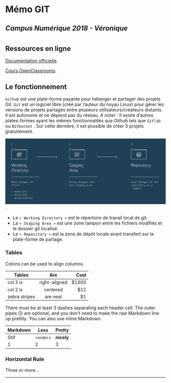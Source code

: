 # Mémo GIT
## *Campus Numérique 2018 - Véronique*
#
## Ressources en ligne

[Documentation officielle](https://git-scm.com/doc).

[Cours OpenClassrooms](https://openclassrooms.com/courses/gerez-vos-codes-source-avec-git).

## Le fonctionnement
`Github` est une plate-forme payante pour héberger et partager des projets Git.
`Git` est un logiciel libre (créé par l’auteur du noyau Linux) pour gérer les versions de projets partagés entre plusieurs utilisateurs/créateurs distants. Il est autonome et ne dépend pas du réseau.
*A noter* : Il existe d’autres plates-formes ayant les mêmes fonctionnalités que Github tels que  `Gitlab` ou `Bitbucket` . Sur cette dernière, il est possible de créer 5 projets gratuitement. 

![Shema global du fonctionnement de Git](images/ssh-git/shema-global.png).

* Le `« Working Directory »` est le répertoire de travail local de git.
* La `« Staging Area »` est une zone tampon entre les fichiers modifiés et le dossier git localisé. 
* Le `« Repository »` est la zone de dépôt locale avant transfert sur la plate-forme de partage.

### Tables

Colons can be used to align columns.

| Tables        | Are           | Cool  |
| ------------- |:-------------:| -----:|
| col 3 is      | right-aligned | $1600 |
| col 2 is      | centered      |   $12 |
| zebra stripes | are neat      |    $1 |

There must be at least 3 dashes separating each header cell.
The outer pipes (|) are optional, and you don't need to make the 
raw Markdown line up prettily. You can also use inline Markdown.

Markdown | Less | Pretty
--- | --- | ---
*Still* | `renders` | **nicely**
1 | 2 | 3

### Horizontal Rule

Three or more...

---